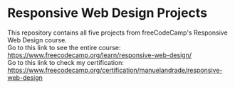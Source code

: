 # Responsive Web Design Projects

This repository contains all five projects from freeCodeCamp's Responsive Web Design course.<br>
Go to this link to see the entire course: https://www.freecodecamp.org/learn/responsive-web-design/<br>
Go to this link to check my certification: https://www.freecodecamp.org/certification/manuelandrade/responsive-web-design<br>
